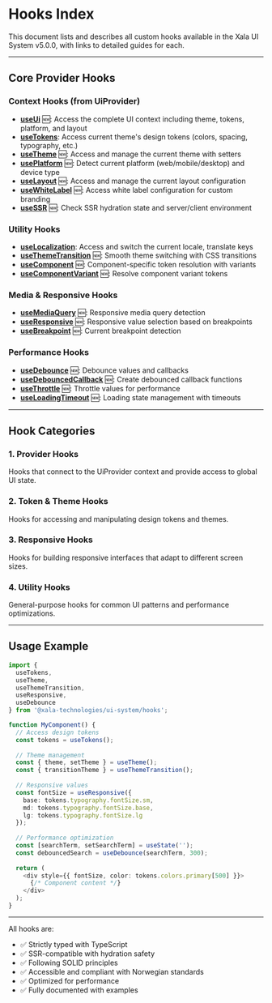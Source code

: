 # Hooks Index

This document lists and describes all custom hooks available in the Xala UI System v5.0.0, with links to detailed guides for each.

---

## Core Provider Hooks

### Context Hooks (from UiProvider)
- **[useUi](./useUi.md)** 🆕: Access the complete UI context including theme, tokens, platform, and layout
- **[useTokens](./useTokens.md)**: Access current theme's design tokens (colors, spacing, typography, etc.)
- **[useTheme](./useTheme.md)** 🆕: Access and manage the current theme with setters
- **[usePlatform](./usePlatform.md)** 🆕: Detect current platform (web/mobile/desktop) and device type
- **[useLayout](./useLayout.md)** 🆕: Access and manage the current layout configuration
- **[useWhiteLabel](./useWhiteLabel.md)** 🆕: Access white label configuration for custom branding
- **[useSSR](./useSSR.md)** 🆕: Check SSR hydration state and server/client environment

### Utility Hooks
- **[useLocalization](./useLocalization.md)**: Access and switch the current locale, translate keys
- **[useThemeTransition](./useThemeTransition.md)** 🆕: Smooth theme switching with CSS transitions
- **[useComponent](./useComponent.md)** 🆕: Component-specific token resolution with variants
- **[useComponentVariant](./useComponentVariant.md)** 🆕: Resolve component variant tokens

### Media & Responsive Hooks
- **[useMediaQuery](./useMediaQuery.md)** 🆕: Responsive media query detection
- **[useResponsive](./useResponsive.md)** 🆕: Responsive value selection based on breakpoints
- **[useBreakpoint](./useBreakpoint.md)** 🆕: Current breakpoint detection

### Performance Hooks
- **[useDebounce](./useDebounce.md)** 🆕: Debounce values and callbacks
- **[useDebouncedCallback](./useDebouncedCallback.md)** 🆕: Create debounced callback functions
- **[useThrottle](./useThrottle.md)** 🆕: Throttle values for performance
- **[useLoadingTimeout](./useLoadingTimeout.md)** 🆕: Loading state management with timeouts

---

## Hook Categories

### 1. Provider Hooks
Hooks that connect to the UiProvider context and provide access to global UI state.

### 2. Token & Theme Hooks
Hooks for accessing and manipulating design tokens and themes.

### 3. Responsive Hooks
Hooks for building responsive interfaces that adapt to different screen sizes.

### 4. Utility Hooks
General-purpose hooks for common UI patterns and performance optimizations.

---

## Usage Example

```typescript
import { 
  useTokens, 
  useTheme, 
  useThemeTransition,
  useResponsive,
  useDebounce 
} from '@xala-technologies/ui-system/hooks';

function MyComponent() {
  // Access design tokens
  const tokens = useTokens();
  
  // Theme management
  const { theme, setTheme } = useTheme();
  const { transitionTheme } = useThemeTransition();
  
  // Responsive values
  const fontSize = useResponsive({
    base: tokens.typography.fontSize.sm,
    md: tokens.typography.fontSize.base,
    lg: tokens.typography.fontSize.lg
  });
  
  // Performance optimization
  const [searchTerm, setSearchTerm] = useState('');
  const debouncedSearch = useDebounce(searchTerm, 300);
  
  return (
    <div style={{ fontSize, color: tokens.colors.primary[500] }}>
      {/* Component content */}
    </div>
  );
}
```

---

All hooks are:
- ✅ Strictly typed with TypeScript
- ✅ SSR-compatible with hydration safety
- ✅ Following SOLID principles
- ✅ Accessible and compliant with Norwegian standards
- ✅ Optimized for performance
- ✅ Fully documented with examples
